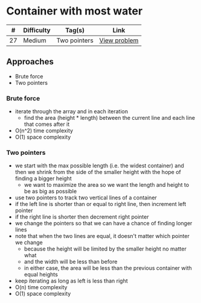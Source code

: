 # Container with most water

| #   | Difficulty | Tag(s)       | Link                                                                     |
| --- | ---------- | ------------ | ------------------------------------------------------------------------ |
| 27  | Medium     | Two pointers | [View problem](https://leetcode.com/problems/container-with-most-water/) |

## Approaches

- Brute force
- Two pointers

### Brute force

- iterate through the array and in each iteration
  - find the area (height \* length) between the current line and each line that comes after it
- O(n^2) time complexity
- O(1) space complexity

### Two pointers

- we start with the max possible length (i.e. the widest container) and then we shrink from the side of the smaller height with the hope of finding a bigger height
  - we want to maximize the area so we want the length and height to be as big as possible
- use two pointers to track two vertical lines of a container
- if the left line is shorter than or equal to right line, then increment left pointer
- if the right line is shorter then decrement right pointer
- we change the pointers so that we can have a chance of finding longer lines
- note that when the two lines are equal, it doesn't matter which pointer we change
  - because the height will be limited by the smaller height no matter what
  - and the width will be less than before
  - in either case, the area will be less than the previous container with equal heights
- keep iterating as long as left is less than right
- O(n) time complexity
- O(1) space complexity

